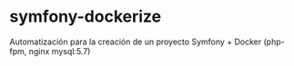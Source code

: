 # symfony-dockerize
Automatización para la creación de un proyecto Symfony + Docker (php-fpm, nginx mysql:5.7)


